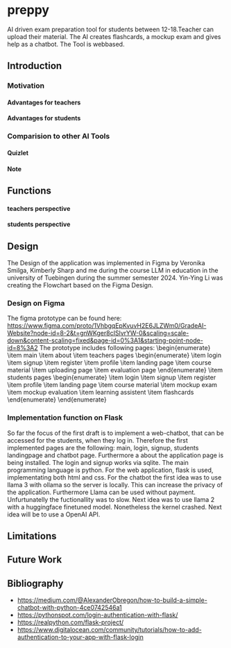 # preppy
AI driven exam preparation tool for students between 12-18.Teacher can upload their material. The AI creates flashcards, a mockup exam and gives help as a chatbot. The Tool is webbased. 

## Introduction 
### Motivation

#### Advantages for teachers

#### Advantages for students

### Comparision to other AI Tools 

#### Quizlet
#### Note

## Functions

#### teachers perspective

#### students perspective

## Design
The Design of the application was implemented in Figma by Veronika Smilga, Kimberly Sharp and me during the course LLM in education in the university of Tuebingen during the summer semester 2024. Yin-Ying Li was creating the Flowchart based on the Figma Design. 
### Design on Figma
The figma prototype can be found here: https://www.figma.com/proto/1VhbgqEpKvuvH2E6JLZWm0/GradeAI-Website?node-id=8-2&t=gnWKger8cISlvrYW-0&scaling=scale-down&content-scaling=fixed&page-id=0%3A1&starting-point-node-id=8%3A2
The prototype includes following pages: 
\begin{enumerate}
\item main
\item about
\item teachers pages
\begin{enumerate}
\item login
\item signup
\item register
\item profile
\item landing page
\item course material
\item uploading page
\item evaluation page
\end{enumerate}
\item students pages
\begin{enumerate}
\item login
\item signup
\item register
\item profile
\item landing page
\item course material
\item mockup exam
\item mockup evaluation
\item learning assistent
\item flashcards
\end{enumerate}
\end{enumerate}


### Implementation function on Flask
So far the focus of the first draft is to implement a web-chatbot, that can be accessed for the students, when they log in. Therefore the first implemented pages are the following: main, login, signup, students landingpage and chatbot page. Furthermore a about the application page is being installed. 
The login and signup works via sqlite. The main programming language is python. For the web application, flask is used, implementating both html and css. 
For the chatbot the first idea was to use llama 3 with ollama so the server is locally. This can increase the privacy of the application. Furthermore Llama can be used without payment. Unfurtunatelly the fuctionallity was to slow. Next idea was to use llama 2 with a huggingface finetuned model. Nonetheless the kernel crashed. Next idea will be to use a OpenAI API. 

## Limitations
## Future Work
## Bibliography
- https://medium.com/@AlexanderObregon/how-to-build-a-simple-chatbot-with-python-4ce0742546a1
- https://pythonspot.com/login-authentication-with-flask/
- https://realpython.com/flask-project/
- https://www.digitalocean.com/community/tutorials/how-to-add-authentication-to-your-app-with-flask-login

